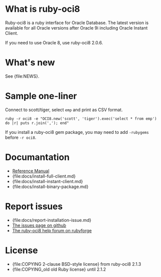 What is ruby-oci8
=================

Ruby-oci8 is a ruby interface for Oracle Database. The latest version
is available for all Oracle versions after Oracle 9i including Oracle
Instant Client.

If you need to use Oracle 8, use ruby-oci8 2.0.6.

What's new
==========

See {file:NEWS}.

Sample one-liner
================

Connect to scott/tiger, select `emp` and print as CSV format.

    ruby -r oci8 -e "OCI8.new('scott', 'tiger').exec('select * from emp') do |r| puts r.join(','); end"

If you install a ruby-oci8 gem package, you may need to add `-rubygems` before `-r oci8`.

Documantation
=============

* [Reference Manual](http://ruby-oci8.rubyforge.org/en/)
* {file:docs/install-full-client.md}
* {file:docs/install-instant-client.md}
* {file:docs/install-binary-package.md}

Report issues
=============

* {file:docs/report-installation-issue.md}
* [The issues page on github](https://github.com/kubo/ruby-oci8/issues)
* [The ruby-oci8 help forum on rubyforge](http://rubyforge.org/forum/forum.php?forum_id=1078)

License
=======

* {file:COPYING 2-clause BSD-style license} from ruby-oci8 2.1.3
* {file:COPYING_old old Ruby license} until 2.1.2
